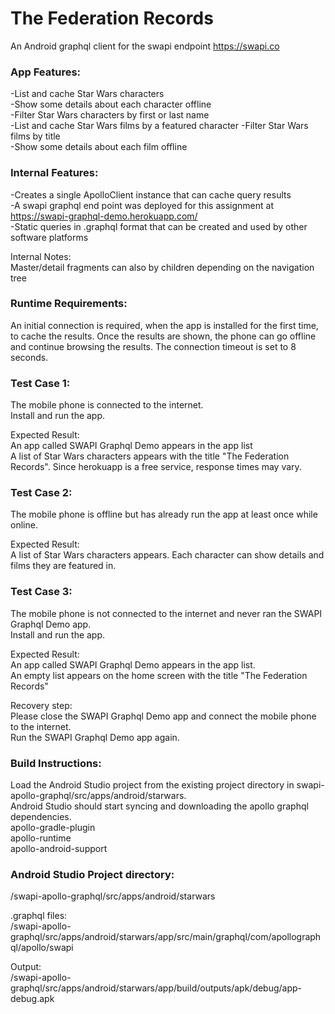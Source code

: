 # The Federation Records
An Android graphql client for the swapi endpoint https://swapi.co  

### App Features: 

-List and cache Star Wars characters  
-Show some details about each character offline  
-Filter Star Wars characters by first or last name  
-List and cache Star Wars films by a featured character 
-Filter Star Wars films by title  
-Show some details about each film offline  


### Internal Features:  

-Creates a single ApolloClient instance that can cache query results  
-A swapi graphql end point was deployed for this assignment at https://swapi-graphql-demo.herokuapp.com/  
-Static queries in .graphql format that can be created and used by other software platforms 

Internal Notes:  
Master/detail fragments can also by children depending on the navigation tree   

### Runtime Requirements:  
An initial connection is required, when the app is installed for the first time, to cache the results.
Once the results are shown, the phone can go offline and continue browsing the results. The connection 
timeout is set to 8 seconds. 

###  Test Case 1:  
The mobile phone is connected to the internet.  
Install and run the app.  

Expected Result:  
An app called SWAPI Graphql Demo appears in the app list  
A list of Star Wars characters appears  with the title "The Federation Records". 
Since herokuapp is a free service, response times may vary. 


###  Test Case 2:  
The mobile phone is offline but has already run the app at least once while online. 

Expected Result:  
A list of Star Wars characters appears.  Each character can show details and films they are featured in.    


###  Test Case 3:  
The mobile phone is not connected to the internet and never ran the SWAPI Graphql Demo app.  
Install and run the app.  

Expected Result:  
An app called SWAPI Graphql Demo appears in the app list.    
An empty list appears on the home screen with the title "The Federation Records"  

Recovery step:  
Please close the  SWAPI Graphql Demo app and connect the mobile phone to the internet.  
Run the SWAPI Graphql Demo app again.  


### Build Instructions:
Load the Android Studio project from the existing project directory in 
swapi-apollo-graphql/src/apps/android/starwars.    
Android Studio should start syncing and downloading the apollo graphql dependencies.  
apollo-gradle-plugin  
apollo-runtime  
apollo-android-support  


### Android Studio Project directory:  
/swapi-apollo-graphql/src/apps/android/starwars 

.graphql files:  
/swapi-apollo-graphql/src/apps/android/starwars/app/src/main/graphql/com/apollographql/apollo/swapi

Output:  
/swapi-apollo-graphql/src/apps/android/starwars/app/build/outputs/apk/debug/app-debug.apk
